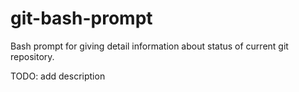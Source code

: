git-bash-prompt
===============

Bash prompt for giving detail information about status of current git repository.

TODO: add description
